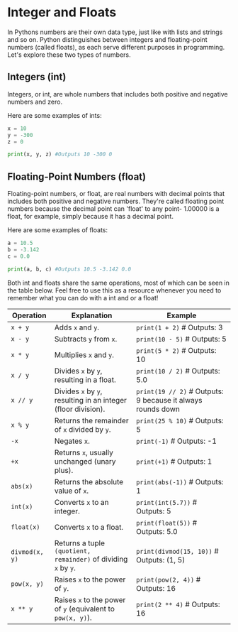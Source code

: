 # Integer and Floats

In Pythons numbers are their own data type, just like with lists and strings and so on. Python distinguishes between integers and floating-point numbers (called floats), as each serve different purposes in programming. Let's explore these two types of numbers.

## Integers (int)
Integers, or int, are whole numbers that includes both positive and negative numbers and zero.

Here are some examples of ints:
```python
x = 10
y = -300
z = 0

print(x, y, z) #Outputs 10 -300 0
```

## Floating-Point Numbers (float)

Floating-point numbers, or float, are real numbers with decimal points that includes both positive and negative numbers. They're called floating point numbers because the decimal point can 'float' to any point- 1.00000 is a float, for example, simply because it has a decimal point.

Here are some examples of floats:

```python
a = 10.5
b = -3.142
c = 0.0

print(a, b, c) #Outputs 10.5 -3.142 0.0
```

Both int and floats share the same operations, most of which can be seen in the table below. Feel free to use this as a resource whenever you need to remember what you can do with a int and or a float!

| Operation | Explanation | Example |
|-----------|-------------|---------|
| `x + y` | Adds `x` and `y`. | `print(1 + 2)`  # Outputs: 3 |
| `x - y` | Subtracts `y` from `x`. | `print(10 - 5)`  # Outputs: 5 |
| `x * y` | Multiplies `x` and `y`. | `print(5 * 2)`  # Outputs: 10 |
| `x / y` | Divides `x` by `y`, resulting in a float. | `print(10 / 2)`  # Outputs: 5.0 |
| `x // y` | Divides `x` by `y`, resulting in an integer (floor division). | `print(19 // 2)`  # Outputs: 9 because it always rounds down |
| `x % y` | Returns the remainder of `x` divided by `y`. | `print(25 % 10)`  # Outputs: 5 |
| `-x` | Negates `x`. | `print(-1)`  # Outputs: -1 |
| `+x` | Returns `x`, usually unchanged (unary plus). | `print(+1)`  # Outputs: 1 |
| `abs(x)` | Returns the absolute value of `x`. | `print(abs(-1))`  # Outputs: 1 |
| `int(x)` | Converts `x` to an integer. | `print(int(5.7))`  # Outputs: 5 |
| `float(x)` | Converts `x` to a float. | `print(float(5))`  # Outputs: 5.0 |
| `divmod(x, y)` | Returns a tuple `(quotient, remainder)` of dividing `x` by `y`. | `print(divmod(15, 10))`  # Outputs: (1, 5) |
| `pow(x, y)` | Raises `x` to the power of `y`. | `print(pow(2, 4))`  # Outputs: 16 |
| `x ** y` | Raises `x` to the power of `y` (equivalent to `pow(x, y)`). | `print(2 ** 4)`  # Outputs: 16 |